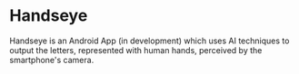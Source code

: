 # Handseye
Handseye is an Android App (in development) which uses AI techniques to output the letters, represented with human hands, perceived by the smartphone's camera.
